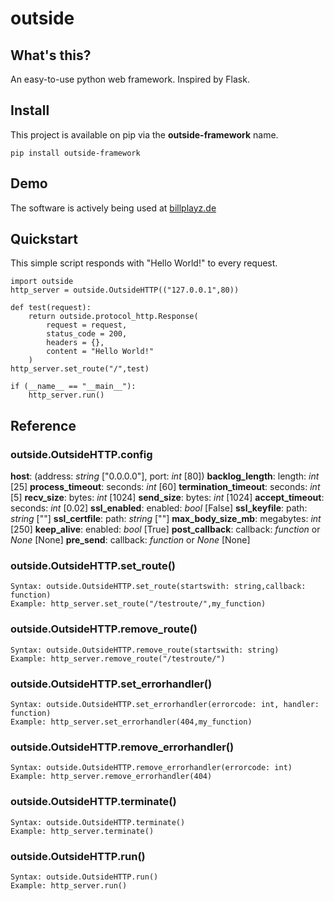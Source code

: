
# outside
## What's this?
An easy-to-use python web framework. Inspired by Flask.

## Install
This project is available on pip via the **outside-framework** name.

    pip install outside-framework

## Demo
The software is actively being used at [billplayz.de](https://billplayz.de/)

## Quickstart
This simple script responds with "Hello World!" to every request.

    import outside
    http_server = outside.OutsideHTTP(("127.0.0.1",80))
    
    def test(request):
        return outside.protocol_http.Response(
            request = request,
            status_code = 200,
            headers = {},
            content = "Hello World!"
        )
    http_server.set_route("/",test)
    
    if (__name__ == "__main__"):
        http_server.run()

## Reference
### outside.OutsideHTTP.config
**host**: (address: *string* ["0.0.0.0"], port: *int* [80])
**backlog_length**: length: *int* [25]
**process_timeout**: seconds: *int* [60]
**termination_timeout**: seconds: *int* [5]
**recv_size**: bytes: *int* [1024]
**send_size**: bytes: *int* [1024]
**accept_timeout**: seconds: *int* [0.02]
**ssl_enabled**: enabled: *bool* [False]
**ssl_keyfile**: path: *string* [""]
**ssl_certfile**: path: *string* [""]
**max_body_size_mb**: megabytes: *int* [250]
**keep_alive**: enabled: *bool* [True]
**post_callback**: callback: *function* or *None* [None]
**pre_send**: callback: *function* or *None* [None]

### outside.OutsideHTTP.set_route()

    Syntax: outside.OutsideHTTP.set_route(startswith: string,callback: function)
    Example: http_server.set_route("/testroute/",my_function)

### outside.OutsideHTTP.remove_route()

    Syntax: outside.OutsideHTTP.remove_route(startswith: string)
    Example: http_server.remove_route("/testroute/")

### outside.OutsideHTTP.set_errorhandler()

    Syntax: outside.OutsideHTTP.set_errorhandler(errorcode: int, handler: function)
    Example: http_server.set_errorhandler(404,my_function)

### outside.OutsideHTTP.remove_errorhandler()

    Syntax: outside.OutsideHTTP.remove_errorhandler(errorcode: int)
    Example: http_server.remove_errorhandler(404)

### outside.OutsideHTTP.terminate()

    Syntax: outside.OutsideHTTP.terminate()
    Example: http_server.terminate()

### outside.OutsideHTTP.run()

    Syntax: outside.OutsideHTTP.run()
    Example: http_server.run()

